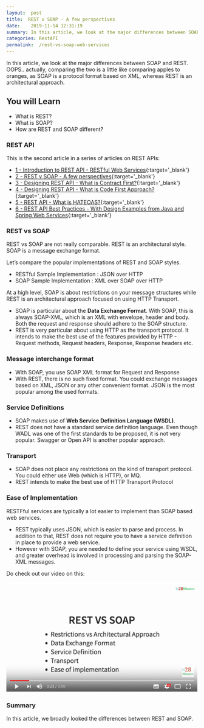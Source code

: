 ```yaml
---
layout:  post
title:  REST v SOAP - A few perspectives
date:    2019-11-14 12:31:19
summary: In this article, we look at the major differences between SOAP and REST. OOPS.. actually, comparing the two is a little like comparing apples to oranges, as SOAP is a protocol format based on XML, whereas REST is an architectural approach.
categories: RestAPI
permalink:  /rest-vs-soap-web-services
---
```


In this article, we look at the major differences between SOAP and REST. OOPS.. actually, comparing the two is a little like comparing apples to oranges, as SOAP is a protocol format based on XML, whereas REST is an architectural approach.

## You will Learn
- What is REST?
- What is SOAP?
- How are REST and SOAP different?

### REST API

This is the second article in a series of articles on REST APIs:

- [1 - Introduction to REST API - RESTful Web Services](/introduction-to-rest-api){:target='_blank'}
- [2 - REST v SOAP - A few perspectives](/rest-vs-soap-web-services){:target='_blank'}
- [3 - Designing REST API - What is Contract First?](/rest-api-contRact-first-approach){:target='_blank'}
- [4 - Designing REST API - What is Code First Approach?](/rest-api-code-first-approach){:target='_blank'}
- [5 - REST API - What is HATEOAS?](/rest-api-what-is-hateoas){:target='_blank'}
- [6 - REST API Best Practices - With Design Examples from Java and Spring Web Services](/rest-api-best-practices-with-java-and-spring){:target='_blank'}



### REST vs SOAP

REST vs SOAP are not really comparable. REST is an architectural style. SOAP is a message exchange format.

Let’s compare the popular implementations of REST and SOAP styles.

- RESTful Sample Implementation : JSON over HTTP
- SOAP Sample Implementation : XML over SOAP over HTTP

At a high level, SOAP is about restrictions on your message structures while REST is an architectural approach focused on using HTTP Transport.
- SOAP is particular about the **Data Exchange Format**. With SOAP, this is always SOAP-XML, which is an XML with envelope, header and body. Both the request and response should adhere to the SOAP structure.
- REST is very particular about using HTTP as the transport protocol. It intends to make the best use of the features provided by HTTP - Request methods, Request headers, Response, Response headers etc.

### Message interchange format
- With SOAP, you use SOAP XML format for Request and Response
- With REST, there is no such fixed format. You could exchange messages based on XML, JSON or any other convenient format. JSON is the most popular among the used formats.

### Service Definitions
- SOAP makes use of **Web Service Definition Language (WSDL)**. 
- REST does not have a standard service definition language. Even though WADL was one of the first standards to be proposed, it is not very popular. Swagger or Open API is another popular approach.


### Transport
- SOAP does not place any restrictions on the kind of transport protocol. You could either use Web (which is HTTP), or MQ. 
- REST intends to make the best use of HTTP Transport Protocol

### Ease of Implementation
RESTFful services are typically a lot easier to implement than SOAP based web services. 
* REST typically uses JSON, which is easier to parse and process. In addition to that, REST does not require you to have a service definition in place to provide a web service. 
* However with SOAP, you are needed to define your service using WSDL, and greater overhead is involved in processing and parsing the SOAP-XML messages.

Do check out our video on this:

[![image info](/images/Capture-014-01.png)](https://www.youtube.com/watch?v=PbIT0yppvW8)   

### Summary

In this article, we broadly looked the differences between REST and SOAP.

